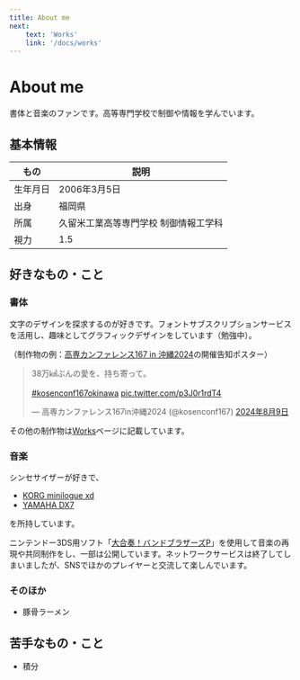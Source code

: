 ```yaml
---
title: About me
next:
    text: 'Works'
    link: '/docs/works'
---
```


# About me

書体と音楽のファンです。高等専門学校で制御や情報を学んでいます。

## 基本情報

| もの  | 説明  |
| --- | --- |
| 生年月日 | 2006年3月5日 |
| 出身 | 福岡県 |
| 所属 | 久留米工業高等専門学校 制御情報工学科 |
| 視力 | 1.5 |

## 好きなもの・こと

### 書体

文字のデザインを探求するのが好きです。フォントサブスクリプションサービスを活用し、趣味としてグラフィックデザインをしています（勉強中）。

（制作物の例：[高専カンファレンス167 in 沖縄2024](https://kosenconf.jp/?167okinawa)の開催告知ポスター）
<blockquote class="twitter-tweet" data-lang="ja" data-theme="light"><p lang="ja" dir="ltr">38万㎢ぶんの愛を、持ち寄って。<br><br> <a href="https://twitter.com/hashtag/kosenconf167okinawa?src=hash&amp;ref_src=twsrc%5Etfw">#kosenconf167okinawa</a> <a href="https://t.co/p3J0r1rdT4">pic.twitter.com/p3J0r1rdT4</a></p>&mdash; 高専カンファレンス167in沖縄2024 (@kosenconf167) <a href="https://twitter.com/kosenconf167/status/1821897733978124443?ref_src=twsrc%5Etfw">2024年8月9日</a></blockquote><!-- <script async src="https://platform.twitter.com/widgets.js" charset="utf-8"></script> -->

その他の制作物は[Works](/docs/works)ページに記載しています。

### 音楽

シンセサイザーが好きで、

- [KORG minilogue xd](https://www.korg.com/jp/products/synthesizers/minilogue_xd/)
- [YAMAHA DX7](https://jp.yamaha.com/products/music_production/synthesizers/dx7/index.html)

を所持しています。

ニンテンドー3DS用ソフト「[大合奏！バンドブラザーズP](https://www.nintendo.co.jp/3ds/anej/index.html)」を使用して音楽の再現や共同制作をし、一部は公開しています。ネットワークサービスは終了してしまいましたが、SNSでほかのプレイヤーと交流して楽しんでいます。

### そのほか

- 豚骨ラーメン

## 苦手なもの・こと

- 積分
